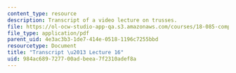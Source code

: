 ```yaml
---
content_type: resource
description: Transcript of a video lecture on trusses.
file: https://ol-ocw-studio-app-qa.s3.amazonaws.com/courses/18-085-computational-science-and-engineering-i-fall-2008/984ac689727700adbeea7f2310adef8a_18-085F08-L16.pdf
file_type: application/pdf
parent_uid: 4e3ac3b3-1de7-414e-0518-1196c7255bbd
resourcetype: Document
title: "Transcript \u2013 Lecture 16"
uid: 984ac689-7277-00ad-beea-7f2310adef8a
---
```

